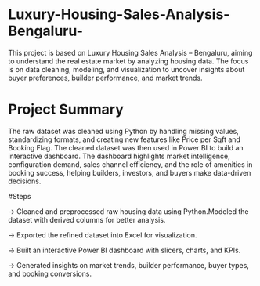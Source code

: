# Luxury-Housing-Sales-Analysis-Bengaluru-
This project is based on Luxury Housing Sales Analysis – Bengaluru, aiming to understand the real estate market by analyzing housing data. The focus is on data cleaning, modeling, and visualization to uncover insights about buyer preferences, builder performance, and market trends.

# Project Summary
The raw dataset was cleaned using Python by handling missing values, standardizing formats, and creating new features like Price per Sqft and Booking Flag. The cleaned dataset was then used in Power BI to build an interactive dashboard. The dashboard highlights market intelligence, configuration demand, sales channel efficiency, and the role of amenities in booking success, helping builders, investors, and buyers make data-driven decisions.

#Steps

-> Cleaned and preprocessed raw housing data using Python.Modeled the dataset with derived columns for better analysis.

-> Exported the refined dataset into Excel for visualization.

-> Built an interactive Power BI dashboard with slicers, charts, and KPIs.
 
-> Generated insights on market trends, builder performance, buyer types, and booking conversions.
